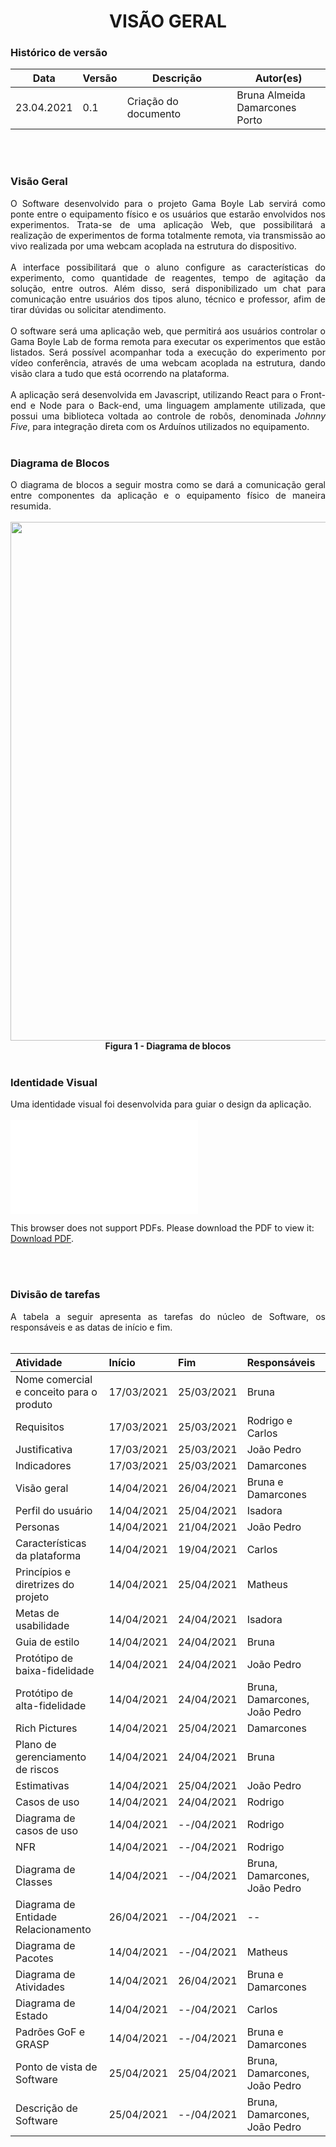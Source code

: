 # <center> VISÃO GERAL

### Histórico de versão<br>

|Data | Versão | Descrição | Autor(es)|
| -- | -- | -- | -- |
| 23.04.2021 | 0.1 | Criação do documento | Bruna Almeida<br>Damarcones Porto |
<br><br>

### **Visão Geral**

<div align="justify">O Software desenvolvido para o projeto Gama Boyle Lab servirá como ponte entre o equipamento físico e os usuários que estarão envolvidos nos experimentos. Trata-se de uma aplicação Web, que possibilitará a realização de experimentos de forma totalmente remota, via transmissão ao vivo realizada por uma webcam acoplada na estrutura do dispositivo.
<br><br>
A interface possibilitará que o aluno configure as características do experimento, como quantidade de reagentes, tempo de agitação da solução, entre outros. Além disso, será disponibilizado um chat para comunicação entre usuários dos tipos aluno, técnico e professor, afim de tirar dúvidas ou solicitar atendimento.
<br><br>
O software será uma aplicação web, que permitirá aos usuários controlar o Gama Boyle Lab de forma remota para executar os experimentos que estão listados. Será possível acompanhar toda a execução do experimento por vídeo conferência, através de uma webcam acoplada na estrutura, dando visão clara a tudo que está ocorrendo na plataforma.
<br><br>
A aplicação será desenvolvida em Javascript, utilizando React para o Front-end e Node para o Back-end, uma linguagem amplamente utilizada, que possui uma biblioteca voltada ao controle de robôs, denominada <i>Johnny Five</i>, para integração direta com os Arduínos utilizados no equipamento. 
<br><br></div>

### **Diagrama de Blocos**
<div align="justify">O diagrama de blocos a seguir mostra como se dará a comunicação geral entre componentes da aplicação e o equipamento físico de maneira resumida.<br><br></div>

<div align="center"><img src="../../imagens/diagrama_blocos.jpg" width="830" ></div>
<figcaption align='center'>
    <b>Figura 1 - Diagrama de blocos</b>
</figcaption>
<br>


### **Identidade Visual**

<div align="justify">Uma identidade visual foi desenvolvida para guiar o design da aplicação.<br><br></div>

<object data="../../imagens/identidade-Gama-Boyle-Lab.pdf" type="application/pdf" width="820px" height="485px">
<embed src="../../imagens/identidade-Gama-Boyle-Lab.pdf">
        <p>This browser does not support PDFs. Please download the PDF to view it: <a href="../../imagens/identidade-Gama-Boyle-Lab.pdf">Download PDF</a>.</p>
    </embed>
</object>
<br><br>

### **Divisão de tarefas**

<div align="justify">A tabela a seguir apresenta as tarefas do núcleo de Software, os responsáveis e as datas de início e fim.<br><br></div>

|Atividade                              |Início     |Fim        |Responsáveis|
|:--------------------------------------|:----------|:----------|:-----------|
Nome comercial e conceito para o produto|17/03/2021 |25/03/2021 |Bruna
Requisitos                              |17/03/2021 |25/03/2021 |Rodrigo e Carlos
Justificativa                           |17/03/2021 |25/03/2021 |João Pedro
Indicadores                             |17/03/2021 |25/03/2021 |Damarcones
Visão geral                             |14/04/2021 |26/04/2021 |Bruna e Damarcones
Perfil do usuário                       |14/04/2021 |25/04/2021 |Isadora
Personas                                |14/04/2021 |21/04/2021 |João Pedro
Características da plataforma           |14/04/2021 |19/04/2021 |Carlos
Princípios e diretrizes do projeto      |14/04/2021 |25/04/2021 |Matheus
Metas de usabilidade                    |14/04/2021 |24/04/2021 |Isadora
Guia de estilo                          |14/04/2021 |24/04/2021 |Bruna
Protótipo de baixa-fidelidade           |14/04/2021 |24/04/2021 |João Pedro
Protótipo de alta-fidelidade            |14/04/2021 |24/04/2021 |Bruna, Damarcones, João Pedro|
Rich Pictures                           |14/04/2021 |25/04/2021 |Damarcones|
Plano de gerenciamento de riscos        |14/04/2021 |24/04/2021 |Bruna|
Estimativas                             |14/04/2021 |25/04/2021 |João Pedro|
Casos de uso                            |14/04/2021 |24/04/2021 |Rodrigo|
Diagrama de casos de uso                |14/04/2021 |--/04/2021 |Rodrigo|
NFR                                     |14/04/2021 |--/04/2021 |Rodrigo|
Diagrama de Classes                     |14/04/2021 |--/04/2021 |Bruna, Damarcones, João Pedro|
Diagrama de Entidade Relacionamento     |26/04/2021 |--/04/2021 | -- |
Diagrama de Pacotes                     |14/04/2021 |--/04/2021 |Matheus|
Diagrama de Atividades                  |14/04/2021 |26/04/2021 |Bruna e Damarcones|
Diagrama de Estado                      |14/04/2021 |--/04/2021 |Carlos|
Padrões GoF e GRASP                     |14/04/2021 |--/04/2021 |Bruna e Damarcones|
Ponto de vista de Software              |25/04/2021 |25/04/2021 |Bruna, Damarcones, João Pedro|
Descrição de Software                   |25/04/2021 |--/04/2021 |Bruna, Damarcones, João Pedro|
